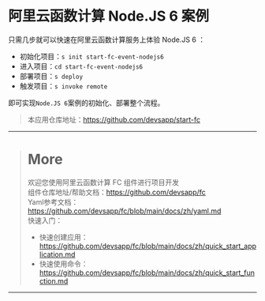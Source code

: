 # 阿里云函数计算 Node.JS 6 案例

只需几步就可以快速在阿里云函数计算服务上体验 Node.JS 6 ：

- 初始化项目：`s init start-fc-event-nodejs6`
- 进入项目：`cd start-fc-event-nodejs6`
- 部署项目：`s deploy`
- 触发项目：`s invoke remote`

即可实现`Node.JS 6`案例的初始化、部署整个流程。

> 本应用仓库地址：https://github.com/devsapp/start-fc

------------------------------------
> # More
> 欢迎您使用阿里云函数计算 FC 组件进行项目开发   
> 组件仓库地址/帮助文档：https://github.com/devsapp/fc   
> Yaml参考文档：https://github.com/devsapp/fc/blob/main/docs/zh/yaml.md   
> 快速入门：
>   - 快速创建应用：https://github.com/devsapp/fc/blob/main/docs/zh/quick_start_application.md
>   - 快速使用命令：https://github.com/devsapp/fc/blob/main/docs/zh/quick_start_function.md
------------------------------------
